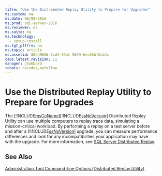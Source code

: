 ```yaml
---
title: "Use the Distributed Replay Utility to Prepare for Upgrades"
ms.custom: na
ms.date: 08/09/2016
ms.prod: sql-server-2016
ms.reviewer: na
ms.suite: na
ms.technology: 
  - setup-install
ms.tgt_pltfrm: na
ms.topic: article
ms.assetid: 80e49656-7cd4-49a1-9679-6ec66bf6ab4c
caps.latest.revision: 11
manager: jhubbard
robots: noindex,nofollow
---
```

# Use the Distributed Replay Utility to Prepare for Upgrades
The [!INCLUDE[msCoName](../../Topics/TopicNameContainA/tokens/msCoName_md.md)][!INCLUDE[ssNoVersion](../../Topics/TopicNameContainA/tokens/ssNoVersion_md.md)] Distributed Replay Utility can use multiple computers to replay trace data, simulating a mission-critical workload. By performing a replay on a test server before and after a [!INCLUDE[ssNoVersion](../../Topics/TopicNameContainA/tokens/ssNoVersion_md.md)] upgrade, you can measure performance differences and look for any incompatibilities your application may have with the upgrade. For more information, see [SQL Server Distributed Replay](../../Topics/TopicNameNotContainA/SQL-Server-Distributed-Replay.md).  
  
## See Also  
 [Administration Tool Command-line Options (Distributed Replay Utility)](../../Topics/TopicNameNotContainA/Administration-Tool-Command-line-Options--Distributed-Replay-Utility-.md)
